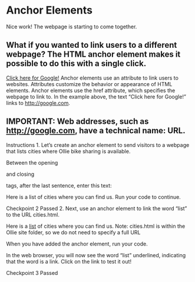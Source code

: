 Anchor Elements
=================

Nice work! The webpage is starting to come together.

What if you wanted to link users to a different webpage? The HTML anchor element makes it possible to do this with a single click.
-----------------------------------------------------------------------------------------------------------------------------------

<a href="http://google.com">Click here for Google!</a>
Anchor elements use an attribute to link users to websites. Attributes customize the behavior or appearance of HTML elements. Anchor elements use the href attribute, which specifies the webpage to link to. In the example above, the text “Click here for Google!” links to http://google.com.



IMPORTANT: Web addresses, such as http://google.com, have a technical name: URL.
---------------------------------------------------------------------------------

Instructions
1.
Let’s create an anchor element to send visitors to a webpage that lists cities where Ollie bike sharing is available.

Between the opening <p> and closing </p> tags, after the last sentence, enter this text:

Here is a list of cities where you can find us. 
Run your code to continue.

Checkpoint 2 Passed
2.
Next, use an anchor element to link the word “list” to the URL cities.html.

Here is a <a href="cities.html">list</a> of cities where you can find us. 
Note: cities.html is within the Ollie site folder, so we do not need to specify a full URL

When you have added the anchor element, run your code.

In the web browser, you will now see the word “list” underlined, indicating that the word is a link. Click on the link to test it out!

Checkpoint 3 Passed
